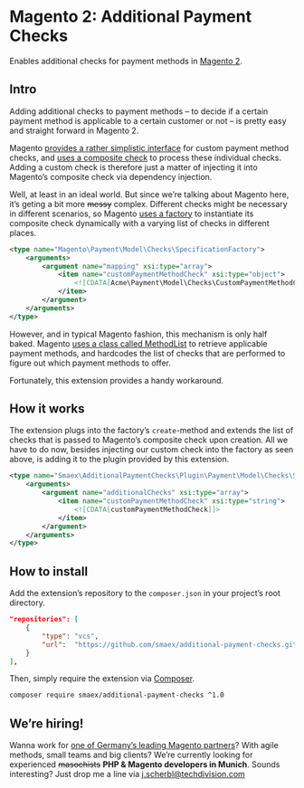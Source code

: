 # Magento 2: Additional Payment Checks

Enables additional checks for payment methods in [Magento 2][1].

## Intro

Adding additional checks to payment methods – to decide if a certain payment method is applicable to a certain customer or not – is pretty easy and straight forward in Magento 2.

Magento [provides a rather simplistic interface][2] for custom payment method checks, and [uses a composite check][3] to process these individual checks. Adding a custom check is therefore just a matter of injecting it into Magento’s composite check via dependency injection.

Well, at least in an ideal world. But since we’re talking about Magento here, it’s geting a bit more ~~messy~~ complex. Different checks might be necessary in different scenarios, so Magento [uses a factory][4] to instantiate its composite check dynamically with a varying list of checks in different places.

```xml
<type name="Magento\Payment\Model\Checks\SpecificationFactory">
    <arguments>
        <argument name="mapping" xsi:type="array">
            <item name="customPaymentMethodCheck" xsi:type="object">
                <![CDATA[Acme\Payment\Model\Checks\CustomPaymentMethodCheck]]>
            </item>
        </argument>
    </arguments>
</type>
```

However, and in typical Magento fashion, this mechanism is only half baked. Magento [uses a class called MethodList][5] to retrieve applicable payment methods, and hardcodes the list of checks that are performed to figure out which payment methods to offer.

Fortunately, this extension provides a handy workaround.

## How it works

The extension plugs into the factory’s `create`-method and extends the list of checks that is passed to Magento’s composite check upon creation. All we have to do now, besides injecting our custom check into the factory as seen above, is adding it to the plugin provided by this extension.

```xml
<type name="Smaex\AdditionalPaymentChecks\Plugin\Payment\Model\Checks\SpecificationFactory\AdditionalChecks">
    <arguments>
        <argument name="additionalChecks" xsi:type="array">
            <item name="customPaymentMethodCheck" xsi:type="string">
                <![CDATA[customPaymentMethodCheck]]>
            </item>
        </argument>
    </arguments>
</type>
```

## How to install

Add the extension’s repository to the `composer.json` in your project’s root directory.

```json
"repositories": [
    {
        "type": "vcs",
        "url":  "https://github.com/smaex/additional-payment-checks.git"
    }
],
```

Then, simply require the extension via [Composer][6].

```sh
composer require smaex/additional-payment-checks ^1.0
```

## We’re hiring!

Wanna work for [one of Germany’s leading Magento partners][7]? With agile methods, small teams and big clients? We’re currently looking for experienced ~~masochists~~ **PHP & Magento developers in Munich**. Sounds interesting? Just drop me a line via j.scherbl@techdivision.com

[1]: https://github.com/magento/magento2
[2]: https://github.com/magento/magento2/blob/2.3-develop/app/code/Magento/Payment/Model/Checks/SpecificationInterface.php
[3]: https://github.com/magento/magento2/blob/2.3-develop/app/code/Magento/Payment/Model/Checks/Composite.php
[4]: https://github.com/magento/magento2/blob/2.3-develop/app/code/Magento/Payment/Model/Checks/SpecificationFactory.php
[5]: https://github.com/magento/magento2/blob/2.3-develop/app/code/Magento/Payment/Model/MethodList.php
[6]: https://getcomposer.org
[7]: https://www.techdivision.com
